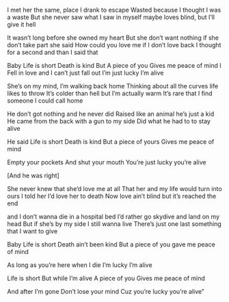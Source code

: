 I met her the same, place I drank to escape
Wasted because I thought I was a waste
But she never saw what I saw in myself
maybe loves blind, but I’ll give it hell

It wasn’t long before she owned my heart
But she don’t want nothing if she don’t take part
she said How could you love me if I don’t love back
I thought for a second and than I said that

Baby Life is short
Death is kind
But A piece of you
Gives me peace of mind
I Fell in love and I can’t just fall out
I’m just lucky I’m alive

She’s on my mind, I’m walking back home
Thinking about all the curves life likes to throw
It’s colder than hell but I’m actually warm
It’s rare that I find someone I could call home

He don’t got nothing and he never did
Raised like an animal he’s just a kid
He came from the back with a gun to my side
Did what he had to to stay alive

He said
Life is short
Death is kind
But a piece of yours
Gives me peace of mind

Empty your pockets
And shut your mouth
You’re just lucky you’re alive

[And he was right]

She never knew that she’d love me at all
That her and my life would turn into ours
I told her I’d love her to death
Now love ain’t blind but it’s reached the end

and I don’t wanna die in a hospital bed
I’d rather go skydive and land on my head
But if she’s by my side I still wanna live
There’s just one last something that I want to give

Baby Life is short
Death ain’t been kind
But a piece of you
gave me peace of
mind

As long as you’re here when I die
I’m lucky I’m alive

Life is short
But while I’m alive
A piece of you
Gives me peace of mind

And after I’m gone
Don’t lose your mind
Cuz you’re lucky you’re alive”

